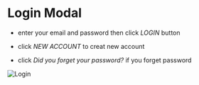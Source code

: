 # Login Modal

- enter your email and password then click _LOGIN_ button

- click _NEW ACCOUNT_ to creat new account

- click _Did you forget your password?_ if you forget password

![Login](/images/auth/auth-1.png)
